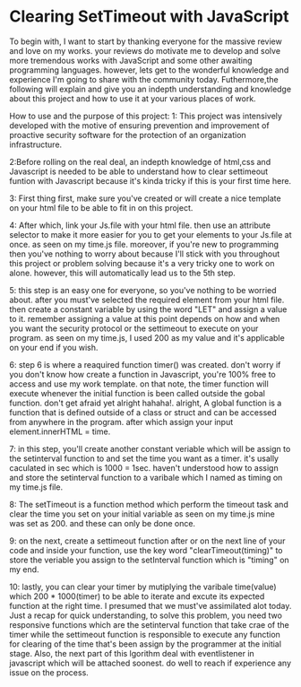 #  Clearing SetTimeout with JavaScript 
To begin with, I want to start by thanking everyone for the massive review and love on my works. your reviews do motivate me to develop and solve more tremendous works with JavaScript and some other awaiting programming languages. however, lets get to the wonderful knowledge and experience I'm going to share with the community today.
 Futhermore,the following will explain and give you an indepth understanding and knowledge about this project and how to use it at your various places of work.

How to use and the purpose of this project:
1: This project was intensively developed with the motive of ensuring prevention and improvement of proactive security software for the protection of an organization infrastructure.

2:Before rolling on the real deal, an indepth knowledge of html,css and Javascript is needed to be able to understand how to clear settimeout funtion with Javascript because it's kinda tricky if this is your first time here.

3: First thing first, make sure you've created or will create a nice template on your html file to be able to fit in on this project.

4: After which, link your Js.file with your html file. then use an attribute selector to make it more easier for you to get your elements to your Js.file at once. as seen on my time.js file. moreover, if you're new to programming then you've nothing to worry about because I'll stick with you throughout this project or problem solving because it's a very tricky one to work on alone. however, this will automatically lead us to the 5th step.

5: this step is an easy one for everyone, so you've nothing to be worried about. after you must've selected the required element from your html file. then create a  constant variable by using the word "LET" and assign a value to it. remember assigning a value at this point depends on how and when you want the security protocol or the settimeout to execute on your program. as seen on my time.js, I used 200 as my value and it's applicable on your end if you wish.

6: step 6 is where a  reaquired function timer() was created. don't worry if you don't know how create a function in Javascript, you're 100% free to access and use my work template. on that note, the timer function will execute whenever the initial function is been called outside the gobal function. don't get afraid yet alright hahaha!. alright, A global function is a function that is defined outside of a class or struct and can be accessed from anywhere in the program. after which assign your input element.innerHTML = time.

7: in this step, you'll create another constant veriable  which will be assign to the  setinterval function to and set the time you want as a timer. it's usally caculated in sec which is 1000 = 1sec. haven't understood how to assign and store the setinterval function to a varibale which I named as timing on my time.js file.

8: The setTimeout is a function method which  perform the timeout task and clear the time you set on your initial variable as seen on my time.js mine was set as 200. and these can only be done once. 

9: on the next, create a settimeout function after or on the next line of your code and inside your function, use the key word "clearTimeout(timing)" to store the veriable you assign to the setInterval function which is "timing" on my end.
 
10: lastly, you can clear your timer by mutiplying the varibale time(value) which 200 * 1000(timer) to be able to iterate and excute its expected function at the right time. I presumed that we must've assimilated alot today.
Just a recap for quick understanding, to solve  this problem, you need two responsive functions which are the setinterval function that take crae of the timer while the settimeout function is responsible to execute any function for clearing of the time that's been assign by the programmer at the initial stage. Also, the next part of this lgorithm deal with eventlistener in javascript which will be attached soonest. do well to reach if experience any issue on the process.








